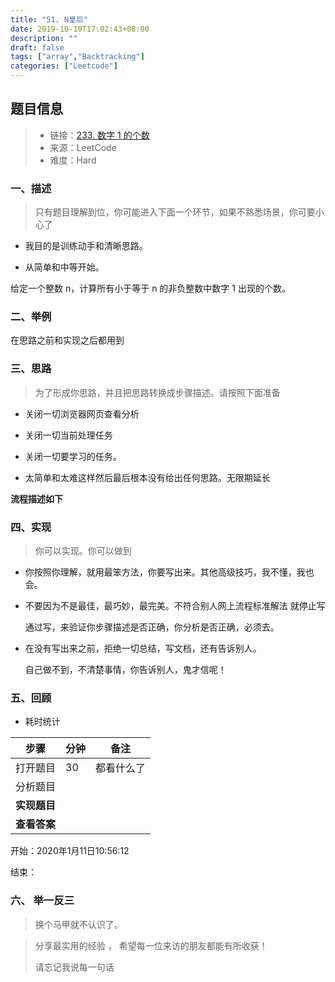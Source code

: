 ```yaml
---
title: "51. N皇后"
date: 2019-10-10T17:02:43+08:00
description: ""
draft: false
tags: ["array","Backtracking"]
categories: ["Leetcode"]
---
```




## 题目信息

> - 链接：[233. 数字 1 的个数](https://leetcode-cn.com/problems/number-of-digit-one/)
> - 来源：LeetCode
> - 难度：Hard

### 一、描述

> 只有题目理解到位，你可能进入下面一个环节，如果不熟悉场景，你可要小心了

- 我目的是训练动手和清晰思路。

- 从简单和中等开始。



给定一个整数 n，计算所有小于等于 n 的非负整数中数字 1 出现的个数。



### 二、举例

在思路之前和实现之后都用到

### 三、思路

> 为了形成你思路，并且把思路转换成步骤描述。请按照下面准备

- 关闭一切浏览器网页查看分析

- 关闭一切当前处理任务

- 关闭一切要学习的任务。

- 太简单和太难这样然后最后根本没有给出任何思路。无限期延长

  

  

**流程描述如下**



### 四、实现

> 你可以实现。你可以做到

- 你按照你理解，就用最笨方法，你要写出来。其他高级技巧，我不懂，我也会。

- 不要因为不是最佳，最巧妙，最完美。不符合别人网上流程标准解法 就停止写

  通过写，来验证你步骤描述是否正确，你分析是否正确，必须去。

- 在没有写出来之前，拒绝一切总结，写文档，还有告诉别人。

  自己做不到，不清楚事情，你告诉别人，鬼才信呢！

  
  
  
  
  









### 五、回顾

- 耗时统计 

| 步骤         | 分钟 | 备注       |
| ------------ | ---- | ---------- |
| 打开题目     | 30   | 都看什么了 |
| 分析题目     |      |            |
| **实现题目** |      |            |
| **查看答案** |      |            |

开始：2020年1月11日10:56:12

结束：





### 六、  举一反三

> 换个马甲就不认识了。





> 分享最实用的经验 ， 希望每一位来访的朋友都能有所收获！ 
>
> 请忘记我说每一句话

